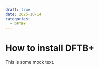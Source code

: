 ```yaml
---
draft: true 
date: 2025-10-14 
categories:
  - DFTB+
---
```


# How to install DFTB+

This is some mock text.
